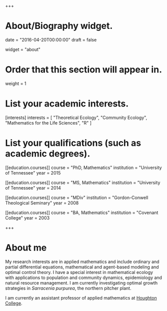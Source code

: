 +++
# About/Biography widget.

date = "2016-04-20T00:00:00"
draft = false

widget = "about"

# Order that this section will appear in.
weight = 1

# List your academic interests.
[interests]
  interests = [
    "Theoretical Ecology",
    "Community Ecology",
    "Mathematics for the Life Sciences",
    "R"
  ]

# List your qualifications (such as academic degrees).
[[education.courses]]
  course = "PhD, Mathematics"
  institution = "University of Tennessee"
  year = 2015

[[education.courses]]
  course = "MS, Mathematics"
  institution = "University of Tennessee"
  year = 2014

[[education.courses]]
  course = "MDiv"
  institution = "Gordon-Conwell Theological Seminary"
  year = 2008

[[education.courses]]
  course = "BA, Mathematics"
  institution = "Covenant College"
  year = 2003
 
+++

# About me

My research interests are in applied mathematics and include ordinary and partial differential equations, mathematical and agent-based modeling and optimal control theory. I have a special interest in mathematical ecology with applications to population and community dynamics, epidemiology and natural resource management. I am currently investigating optimal growth strategies in *Sarracenia purpurea*, the northern pitcher plant.

I am currently an assistant professor of applied mathematics at [Houghton College](http://www.houghton.edu). 